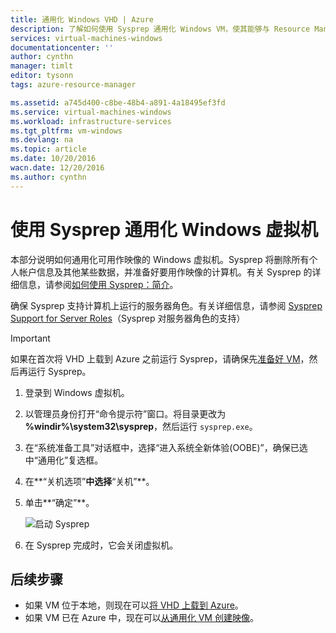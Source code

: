 ```yaml
---
title: 通用化 Windows VHD | Azure
description: 了解如何使用 Sysprep 通用化 Windows VM，使其能够与 Resource Manager 部署模型配合使用。
services: virtual-machines-windows
documentationcenter: ''
author: cynthn
manager: timlt
editor: tysonn
tags: azure-resource-manager

ms.assetid: a745d400-c8be-48b4-a891-4a18495ef3fd
ms.service: virtual-machines-windows
ms.workload: infrastructure-services
ms.tgt_pltfrm: vm-windows
ms.devlang: na
ms.topic: article
ms.date: 10/20/2016
wacn.date: 12/20/2016
ms.author: cynthn
---
```


# 使用 Sysprep 通用化 Windows 虚拟机
本部分说明如何通用化可用作映像的 Windows 虚拟机。Sysprep 将删除所有个人帐户信息及其他某些数据，并准备好要用作映像的计算机。有关 Sysprep 的详细信息，请参阅[如何使用 Sysprep：简介](http://technet.microsoft.com/zh-cn/library/bb457073.aspx)。

确保 Sysprep 支持计算机上运行的服务器角色。有关详细信息，请参阅 [Sysprep Support for Server Roles](https://msdn.microsoft.com/windows/hardware/commercialize/manufacture/desktop/sysprep-support-for-server-roles)（Sysprep 对服务器角色的支持）

> [!IMPORTANT]
如果在首次将 VHD 上载到 Azure 之前运行 Sysprep，请确保先[准备好 VM](./virtual-machines-windows-prepare-for-upload-vhd-image.md)，然后再运行 Sysprep。
> 
> 

1. 登录到 Windows 虚拟机。
2. 以管理员身份打开“命令提示符”窗口。将目录更改为 **%windir%\\system32\\sysprep**，然后运行 `sysprep.exe`。
3. 在“系统准备工具”对话框中，选择“进入系统全新体验(OOBE)”，确保已选中“通用化”复选框。
4. 在**“关机选项”**中选择**“关机”**。
5. 单击**“确定”**。

    ![启动 Sysprep](./media/virtual-machines-windows-upload-image/sysprepgeneral.png)  

6. 在 Sysprep 完成时，它会关闭虚拟机。

## 后续步骤
* 如果 VM 位于本地，则现在可以[将 VHD 上载到 Azure](./virtual-machines-windows-upload-image.md)。
* 如果 VM 已在 Azure 中，现在可以[从通用化 VM 创建映像](./virtual-machines-windows-capture-image.md)。

<!---HONumber=Mooncake_1212_2016-->